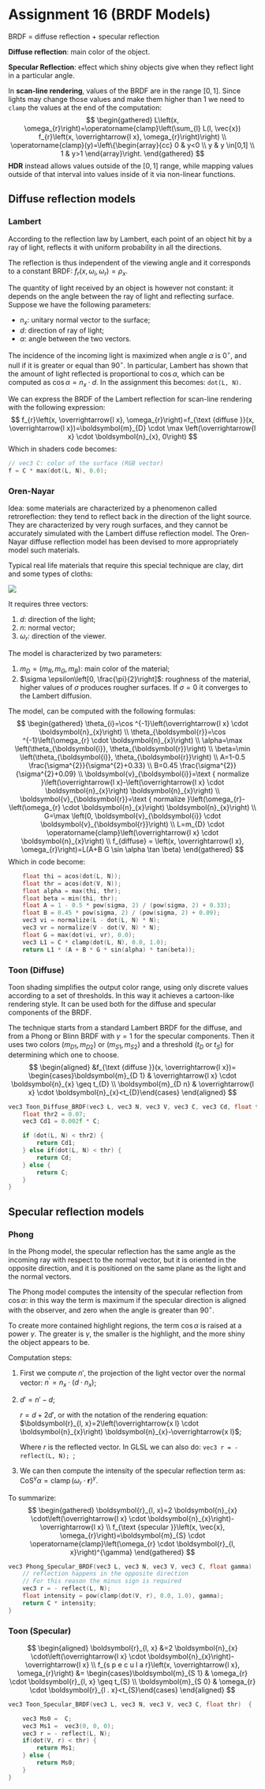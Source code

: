 # Assignment 16 (BRDF Models)

BRDF = diffuse reflection + specular reflection

**Diffuse reflection**: main color of the object.

**Specular Reflection**: effect which shiny objects give when they reflect light in a particular angle.

In **scan-line rendering**, values of the BRDF are in the range $[0, 1]$. Since lights may change those values and make them higher than 1 we need to `clamp` the values at the end of the computation:
$$
\begin{gathered}
L\left(x, \omega_{r}\right)=\operatorname{clamp}\left(\sum_{l} L(l, \vec{x}) f_{r}\left(x, \overrightarrow{l x}, \omega_{r}\right)\right) \\
\operatorname{clamp}(y)=\left\{\begin{array}{cc}
0 & y<0 \\
y & y \in[0,1] \\
1 & y>1
\end{array}\right.
\end{gathered}
$$
**HDR** instead allows values outside of the $[0, 1]$ range, while mapping values outside of that interval into values inside of it via non-linear functions.

## Diffuse reflection models

### Lambert

According to the reflection law by Lambert, each point of an  object hit by a ray of light, reflects it with uniform probability in all the directions.

The reflection is thus independent of the viewing angle and it  corresponds to a constant BRDF: $f_{r}\left(x, \omega_{i}, \omega_{r}\right)=\rho_{x}$.

The quantity of light received by an object is however not  constant: it depends on the angle between the ray of light and reflecting surface. Suppose we have the following parameters:

* $n_x$: unitary normal vector to the surface;
* $d$: direction of ray of light;
* $\alpha$: angle between the two vectors.

The incidence of the incoming light is maximized when angle $\alpha$ is $0^{\circ}$, and null if it is greater or equal than $90^{\circ}$. In particular, Lambert has shown that the amount of light  reflected is proportional to $\cos{\alpha}$, which can be computed as $\cos{\alpha} = n_x \cdot d$. In the assignment this becomes: `dot(L, N)`.

We can express the BRDF of the Lambert reflection for scan-line rendering  with the following expression: 
$$
f_{r}\left(x, \overrightarrow{l x}, \omega_{r}\right)=f_{\text {diffuse }}(x, \overrightarrow{l x})=\boldsymbol{m}_{D} \cdot \max \left(\overrightarrow{l x} \cdot \boldsymbol{n}_{x}, 0\right)
$$
Which in shaders code becomes:

```c
// vec3 C: color of the surface (RGB vector)
f = C * max(dot(L, N), 0.0);
```

###  Oren-Nayar

Idea: some materials are characterized by a phenomenon called retroreflection: they tend to reflect back in the direction of the light source. They are characterized by very rough surfaces, and they cannot be accurately simulated with the Lambert diffuse reflection model. The Oren-Nayar diffuse reflection model has been devised to more appropriately model such materials.

Typical real life materials that require this special technique are  clay, dirt and some types of cloths:

![](assets/oren.png)

It requires three vectors:

1. $d$: direction of the light;
2. $n$: normal vector;
3. $\omega_r$: direction of the viewer.

The model is characterized by two parameters:

1. $m_{D}=\left(m_{R}, m_{G}, m_{B}\right)$: main color of the material;
2. $\sigma \epsilon\left[0, \frac{\pi}{2}\right]$: roughness of the material, higher values of $\sigma$ produces rougher surfaces. If $\sigma = 0$ it converges to the Lambert diffusion.

The model, can be computed with the following formulas:
$$
\begin{gathered}
\theta_{i}=\cos ^{-1}\left(\overrightarrow{l x} \cdot \boldsymbol{n}_{x}\right) \\
\theta_{\boldsymbol{r}}=\cos ^{-1}\left(\omega_{r} \cdot \boldsymbol{n}_{x}\right) \\
\alpha=\max \left(\theta_{\boldsymbol{i}}, \theta_{\boldsymbol{r}}\right) \\
\beta=\min \left(\theta_{\boldsymbol{i}}, \theta_{\boldsymbol{r}}\right) \\
A=1-0.5 \frac{\sigma^{2}}{\sigma^{2}+0.33} \\
B=0.45 \frac{\sigma^{2}}{\sigma^{2}+0.09} \\
\boldsymbol{v}_{\boldsymbol{i}}=\text { normalize }\left(\overrightarrow{l x}-\left(\overrightarrow{l x} \cdot \boldsymbol{n}_{x}\right) \boldsymbol{n}_{x}\right) \\
\boldsymbol{v}_{\boldsymbol{r}}=\text { normalize }\left(\omega_{r}-\left(\omega_{r} \cdot \boldsymbol{n}_{x}\right) \boldsymbol{n}_{x}\right) \\
G=\max \left(0, \boldsymbol{v}_{\boldsymbol{i}} \cdot \boldsymbol{v}_{\boldsymbol{r}}\right) \\
L=m_{D} \cdot \operatorname{clamp}\left(\overrightarrow{l x} \cdot \boldsymbol{n}_{x}\right) \\
f_{diffuse} = \left(x, \overrightarrow{l x}, \omega_{r}\right)=L(A+B G \sin \alpha \tan \beta)
\end{gathered}
$$
Which in code become:

```c
	float thi = acos(dot(L, N));
	float thr = acos(dot(V, N));
	float alpha = max(thi, thr);
	float beta = min(thi, thr);
	float A = 1 - 0.5 * pow(sigma, 2) / (pow(sigma, 2) + 0.33);
	float B = 0.45 * pow(sigma, 2) / (pow(sigma, 2) + 0.09);
	vec3 vi = normalize(L - dot(L, N) * N);
	vec3 vr = normalize(V - dot(V, N) * N);
	float G = max(dot(vi, vr), 0.0);
	vec3 L1 = C * clamp(dot(L, N), 0.0, 1.0);
	return L1 * (A + B * G * sin(alpha) * tan(beta));
```

### Toon (Diffuse)

Toon shading simplifies the  output color range, using only discrete values according to  a set of thresholds. In this way it achieves a cartoon-like rendering style. It can be used both for the diffuse and specular components of the BRDF.

The technique starts from a standard Lambert BRDF for the diffuse, and from a Phong or Blinn BRDF with $\gamma = 1$ for the specular components. Then it uses two colors $(m_{D1}, m_{D2})$ or $(m_{S1}, m_{S2})$ and a threshold ($t_D$ or $t_S$) for determining which one to choose.
$$
\begin{aligned}
&f_{\text {diffuse }}(x, \overrightarrow{l x})= \begin{cases}\boldsymbol{m}_{D 1} & \overrightarrow{l x} \cdot \boldsymbol{n}_{x} \geq t_{D} \\
\boldsymbol{m}_{D n} & \overrightarrow{l x} \cdot \boldsymbol{n}_{x}<t_{D}\end{cases}
\end{aligned}
$$

```c
vec3 Toon_Diffuse_BRDF(vec3 L, vec3 N, vec3 V, vec3 C, vec3 Cd, float thr) {
	float thr2 = 0.07;
	vec3 Cd1 = 0.002f * C;

	if (dot(L, N) < thr2) {
		return Cd1;
	} else if(dot(L, N) < thr) {
		return Cd;
	} else {
		return C;
	}
}
```

## Specular reflection models

### Phong

In the Phong model, the specular reflection has the same  angle as the incoming ray with respect to the normal vector,  but it is oriented in the opposite direction, and it is positioned on the same plane as the light and the normal vectors.

The Phong model computes the intensity of the specular reflection from $\cos{\alpha}$: in this way the term is maximum if the  specular direction is aligned with the observer, and zero  when the angle is greater than $90^{\circ}$.

To create more contained highlight regions, the term $\cos{\alpha}$ is  raised at a power $\gamma$. The greater is $\gamma$, the smaller is the  highlight, and the more shiny the object appears to be.

Computation steps:

1. First we compute $n'$,  the projection of the light vector over the normal vector: $n^{\prime}=n_{x} \cdot\left(d \cdot n_{x}\right)$;

2. $d' = n' - d$;

   $r = d + 2d'$, or with the notation of the rendering equation: $\boldsymbol{r}_{l, x}=2\left(\overrightarrow{x l} \cdot \boldsymbol{n}_{x}\right) \boldsymbol{n}_{x}-\overrightarrow{x l}$;

   Where $r$ is the reflected vector. In GLSL we can also do: `vec3 r = -reflect(L, N); `;

3. We can then compute the intensity of the specular reflection term as: $\operatorname{CoS}^{\gamma} \alpha=\operatorname{clamp}\left(\omega_{r} \cdot \boldsymbol{r}\right)^{\gamma}$.

To summarize:
$$
\begin{gathered}
\boldsymbol{r}_{l, x}=2 \boldsymbol{n}_{x} \cdot\left(\overrightarrow{l x} \cdot \boldsymbol{n}_{x}\right)-\overrightarrow{l x} \\
f_{\text {specular }}\left(x, \vec{x}, \omega_{r}\right)=\boldsymbol{m}_{S} \cdot \operatorname{clamp}\left(\omega_{r} \cdot \boldsymbol{r}_{l, x}\right)^{\gamma}
\end{gathered}
$$

```c
vec3 Phong_Specular_BRDF(vec3 L, vec3 N, vec3 V, vec3 C, float gamma)  {
	// reflection happens in the opposite direction
	// For this reason the minus sign is required
	vec3 r = - reflect(L, N);
	float intensity = pow(clamp(dot(V, r), 0.0, 1.0), gamma);
	return C * intensity;
}
```

### Toon (Specular)

$$
\begin{aligned}
\boldsymbol{r}_{l, x} &=2 \boldsymbol{n}_{x} \cdot\left(\overrightarrow{l x} \cdot \boldsymbol{n}_{x}\right)-\overrightarrow{l x} \\
f_{s p e c u l a r}\left(x, \overrightarrow{l x}, \omega_{r}\right) &= \begin{cases}\boldsymbol{m}_{S 1} & \omega_{r} \cdot \boldsymbol{r}_{l, x} \geq t_{S} \\
\boldsymbol{m}_{S 0} & \omega_{r} \cdot \boldsymbol{r}_{l . x}<t_{S}\end{cases}
\end{aligned}
$$

```c
vec3 Toon_Specular_BRDF(vec3 L, vec3 N, vec3 V, vec3 C, float thr)  {

	vec3 Ms0 =  C;
	vec3 Ms1 =  vec3(0, 0, 0);
	vec3 r = - reflect(L, N);
	if(dot(V, r) < thr) {
		return Ms1;
	} else {
		return Ms0;
	}
}
```